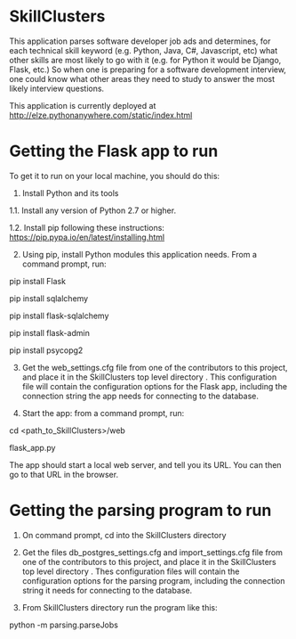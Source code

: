 # SkillClusters

This application parses software developer job ads and determines, for each technical skill keyword (e.g. Python, Java, C#, Javascript, etc) what other skills are most likely to go with it (e.g. for Python it would be Django, Flask, etc.) So when one is preparing for a software development interview, one could know what other areas they need to study to answer the most likely interview questions.

This application is currently deployed at http://elze.pythonanywhere.com/static/index.html

Getting the Flask app to run
============================

To get it to run on your local machine, you should do this: 

1. Install Python and its tools

1.1. Install any version of Python 2.7 or higher.

1.2. Install pip following these instructions: https://pip.pypa.io/en/latest/installing.html

2. Using pip, install Python modules this application needs. From a command prompt, run: 

pip install Flask

pip install sqlalchemy

pip install flask-sqlalchemy

pip install flask-admin

pip install psycopg2


3. Get the web_settings.cfg file from one of the contributors to this project, and place it in the SkillClusters top level directory . This configuration file will contain the configuration options for the Flask app, including the connection string the app needs for connecting to the database.

4. Start the app: from a command prompt, run:

cd <path_to_SkillClusters>/web

flask_app.py

The app should start a local web server, and tell you its URL. You can then go to that URL in the browser.


Getting the parsing program to run
===================================

1. On command prompt, cd into the SkillClusters directory

3. Get the files db_postgres_settings.cfg and import_settings.cfg file from one of the contributors to this project, and place it in the SkillClusters top level directory . Thes configuration files will contain the configuration options for the parsing program, including the connection string it needs for connecting to the database.

3. From SkillClusters directory run the program like this:

python -m parsing.parseJobs



